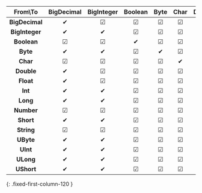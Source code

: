 |    From\To     | BigDecimal | BigInteger | Boolean | Byte | Char | Double | Float | Int | Long | Number | Short | String | UByte | UInt | ULong | UShort |
|:--------------:|:----------:|:----------:|:-------:|:----:|:----:|:------:|:-----:|:---:|:----:|:------:|:-----:|:------:|:-----:|:----:|:-----:|:------:|
| **BigDecimal** |     ✔      |     ☑      |    ☑    |  ☑   |  ☑   |   ☑    |   ☑   |  ☑  |  ☑   |   ☑    |   ☑   |   ✔    |   ☑   |  ☑   |   ☑   |   ☑    |
| **BigInteger** |     ✔      |     ✔      |    ☑    |  ☑   |  ☑   |   ☑    |   ☑   |  ☑  |  ☑   |   ☑    |   ☑   |   ✔    |   ☑   |  ☑   |   ☑   |   ☑    |
|  **Boolean**   |     ☑      |     ☑      |    ✔    |  ☑   |  ☑   |   ☑    |   ☑   |  ☑  |  ☑   |   ☑    |   ☑   |   ✔    |   ☑   |  ☑   |   ☑   |   ☑    |
|    **Byte**    |     ✔      |     ✔      |    ☑    |  ✔   |  ☑   |   ✔    |   ✔   |  ✔  |  ✔   |   ✔    |   ✔   |   ✔    |   ☑   |  ☑   |   ☑   |   ☑    |
|    **Char**    |     ☑      |     ☑      |    ☑    |  ☑   |  ✔   |   ☑    |   ☑   |  ☑  |  ☑   |   ☑    |   ☑   |   ✔    |   ☑   |  ☑   |   ☑   |   ☑    |
|   **Double**   |     ✔      |     ☑      |    ☑    |  ☑   |  ☑   |   ✔    |   ☑   |  ☑  |  ☑   |   ✔    |   ☑   |   ✔    |   ☑   |  ☑   |   ☑   |   ☑    |
|   **Float**    |     ✔      |     ☑      |    ☑    |  ☑   |  ☑   |   ✔    |   ✔   |  ☑  |  ☑   |   ✔    |   ☑   |   ✔    |   ☑   |  ☑   |   ☑   |   ☑    |
|    **Int**     |     ✔      |     ✔      |    ☑    |  ☑   |  ☑   |   ✔    |   ✔   |  ✔  |  ✔   |   ✔    |   ☑   |   ✔    |   ☑   |  ☑   |   ☑   |   ☑    |
|    **Long**    |     ✔      |     ✔      |    ☑    |  ☑   |  ☑   |   ✔    |   ☑   |  ☑  |  ✔   |   ✔    |   ☑   |   ✔    |   ☑   |  ☑   |   ☑   |   ☑    |
|   **Number**   |     ☑      |     ☑      |    ☑    |  ☑   |  ☑   |   ☑    |   ☑   |  ☑  |  ☑   |   ✔    |   ☑   |   ✔    |   ☑   |  ☑   |   ☑   |   ☑    |
|   **Short**    |     ✔      |     ✔      |    ☑    |  ☑   |  ☑   |   ✔    |   ✔   |  ✔  |  ✔   |   ✔    |   ✔   |   ✔    |   ☑   |  ☑   |   ☑   |   ☑    |
|   **String**   |     ☑      |     ☑      |    ☑    |  ☑   |  ☑   |   ☑    |   ☑   |  ☑  |  ☑   |   ☑    |   ☑   |   ✔    |   ☑   |  ☑   |   ☑   |   ☑    |
|   **UByte**    |     ✔      |     ✔      |    ☑    |  ☑   |  ☑   |   ✔    |   ✔   |  ✔  |  ✔   |   ✔    |   ✔   |   ✔    |   ✔   |  ✔   |   ✔   |   ✔    |
|    **UInt**    |     ✔      |     ✔      |    ☑    |  ☑   |  ☑   |   ✔    |   ✔   |  ☑  |  ✔   |   ✔    |   ☑   |   ✔    |   ☑   |  ✔   |   ✔   |   ☑    |
|   **ULong**    |     ✔      |     ✔      |    ☑    |  ☑   |  ☑   |   ✔    |   ☑   |  ☑  |  ☑   |   ✔    |   ☑   |   ✔    |   ☑   |  ☑   |   ✔   |   ☑    |
|   **UShort**   |     ✔      |     ✔      |    ☑    |  ☑   |  ☑   |   ✔    |   ✔   |  ✔  |  ✔   |   ✔    |   ☑   |   ✔    |   ☑   |  ✔   |   ✔   |   ✔    |
{: .fixed-first-column-120 }